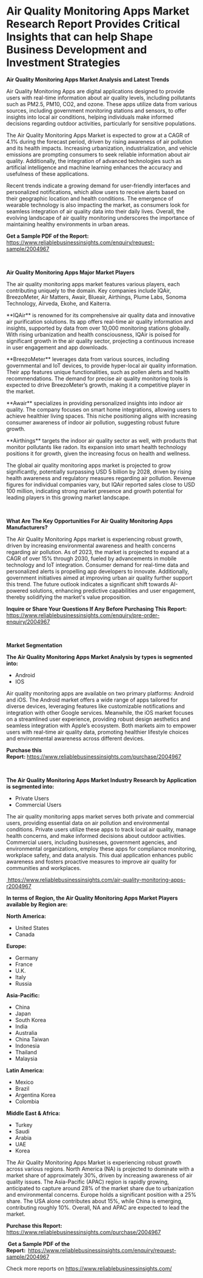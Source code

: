 <p><h1>Air Quality Monitoring Apps Market Research Report Provides Critical Insights that can help Shape Business Development and Investment Strategies</h1></p><p><strong>Air Quality Monitoring Apps Market Analysis and Latest Trends</strong></p>
<p><p>Air Quality Monitoring Apps are digital applications designed to provide users with real-time information about air quality levels, including pollutants such as PM2.5, PM10, CO2, and ozone. These apps utilize data from various sources, including government monitoring stations and sensors, to offer insights into local air conditions, helping individuals make informed decisions regarding outdoor activities, particularly for sensitive populations.</p><p>The Air Quality Monitoring Apps Market is expected to grow at a CAGR of 4.1% during the forecast period, driven by rising awareness of air pollution and its health impacts. Increasing urbanization, industrialization, and vehicle emissions are prompting consumers to seek reliable information about air quality. Additionally, the integration of advanced technologies such as artificial intelligence and machine learning enhances the accuracy and usefulness of these applications.</p><p>Recent trends indicate a growing demand for user-friendly interfaces and personalized notifications, which allow users to receive alerts based on their geographic location and health conditions. The emergence of wearable technology is also impacting the market, as consumers look for seamless integration of air quality data into their daily lives. Overall, the evolving landscape of air quality monitoring underscores the importance of maintaining healthy environments in urban areas.</p></p>
<p><strong>Get a Sample PDF of the Report:&nbsp;</strong> <a href="https://www.reliablebusinessinsights.com/enquiry/request-sample/2004967?utm_campaign=3128&utm_medium=2&utm_source=Github&utm_content=ia&utm_term=29032025&utm_id=air-quality-monitoring-apps">https://www.reliablebusinessinsights.com/enquiry/request-sample/2004967</a></p>
<p>&nbsp;</p>
<p><strong>Air Quality Monitoring Apps Major Market Players</strong></p>
<p><p>The air quality monitoring apps market features various players, each contributing uniquely to the domain. Key companies include IQAir, BreezoMeter, Air Matters, Awair, Blueair, Airthings, Plume Labs, Sonoma Technology, Airveda, Ekohe, and Kaiterra. </p><p>**IQAir** is renowned for its comprehensive air quality data and innovative air purification solutions. Its app offers real-time air quality information and insights, supported by data from over 10,000 monitoring stations globally. With rising urbanization and health consciousness, IQAir is poised for significant growth in the air quality sector, projecting a continuous increase in user engagement and app downloads.</p><p>**BreezoMeter** leverages data from various sources, including governmental and IoT devices, to provide hyper-local air quality information. Their app features unique functionalities, such as pollen alerts and health recommendations. The demand for precise air quality monitoring tools is expected to drive BreezoMeter’s growth, making it a competitive player in the market.</p><p>**Awair** specializes in providing personalized insights into indoor air quality. The company focuses on smart home integrations, allowing users to achieve healthier living spaces. This niche positioning aligns with increasing consumer awareness of indoor air pollution, suggesting robust future growth.</p><p>**Airthings** targets the indoor air quality sector as well, with products that monitor pollutants like radon. Its expansion into smart health technology positions it for growth, given the increasing focus on health and wellness.</p><p>The global air quality monitoring apps market is projected to grow significantly, potentially surpassing USD 5 billion by 2028, driven by rising health awareness and regulatory measures regarding air pollution. Revenue figures for individual companies vary, but IQAir reported sales close to USD 100 million, indicating strong market presence and growth potential for leading players in this growing market landscape.</p></p>
<p>&nbsp;</p>
<p><strong>What Are The Key Opportunities For Air Quality Monitoring Apps Manufacturers?</strong></p>
<p><p>The Air Quality Monitoring Apps market is experiencing robust growth, driven by increasing environmental awareness and health concerns regarding air pollution. As of 2023, the market is projected to expand at a CAGR of over 15% through 2030, fueled by advancements in mobile technology and IoT integration. Consumer demand for real-time data and personalized alerts is propelling app developers to innovate. Additionally, government initiatives aimed at improving urban air quality further support this trend. The future outlook indicates a significant shift towards AI-powered solutions, enhancing predictive capabilities and user engagement, thereby solidifying the market's value proposition.</p></p>
<p><strong>Inquire or Share Your Questions If Any Before Purchasing This Report:</strong> <a href="https://www.reliablebusinessinsights.com/enquiry/pre-order-enquiry/2004967?utm_campaign=3128&utm_medium=2&utm_source=Github&utm_content=ia&utm_term=29032025&utm_id=air-quality-monitoring-apps">https://www.reliablebusinessinsights.com/enquiry/pre-order-enquiry/2004967</a></p>
<p>&nbsp;</p>
<p><strong>Market Segmentation</strong></p>
<p><strong>The Air Quality Monitoring Apps Market Analysis by types is segmented into:</strong></p>
<p><ul><li>Android</li><li>IOS</li></ul></p>
<p><p>Air quality monitoring apps are available on two primary platforms: Android and iOS. The Android market offers a wide range of apps tailored for diverse devices, leveraging features like customizable notifications and integration with other Google services. Meanwhile, the iOS market focuses on a streamlined user experience, providing robust design aesthetics and seamless integration with Apple’s ecosystem. Both markets aim to empower users with real-time air quality data, promoting healthier lifestyle choices and environmental awareness across different devices.</p></p>
<p><strong>Purchase this Report:&nbsp;</strong><a href="https://www.reliablebusinessinsights.com/purchase/2004967?utm_campaign=3128&utm_medium=2&utm_source=Github&utm_content=ia&utm_term=29032025&utm_id=air-quality-monitoring-apps">https://www.reliablebusinessinsights.com/purchase/2004967</a></p>
<p>&nbsp;</p>
<p><strong>The Air Quality Monitoring Apps Market Industry Research by Application is segmented into:</strong></p>
<p><ul><li>Private Users</li><li>Commercial Users</li></ul></p>
<p><p>The air quality monitoring apps market serves both private and commercial users, providing essential data on air pollution and environmental conditions. Private users utilize these apps to track local air quality, manage health concerns, and make informed decisions about outdoor activities. Commercial users, including businesses, government agencies, and environmental organizations, employ these apps for compliance monitoring, workplace safety, and data analysis. This dual application enhances public awareness and fosters proactive measures to improve air quality for communities and workplaces.</p></p>
<p><a href="https://www.reliablebusinessinsights.com/air-quality-monitoring-apps-r2004967?utm_campaign=3128&utm_medium=2&utm_source=Github&utm_content=ia&utm_term=29032025&utm_id=air-quality-monitoring-apps">&nbsp;https://www.reliablebusinessinsights.com/air-quality-monitoring-apps-r2004967</a></p>
<p><strong>In terms of Region, the Air Quality Monitoring Apps Market Players available by Region are:</strong></p>
<p>
    <p> <strong> North America: </strong>
        <ul>
            <li>United States</li>
            <li>Canada</li>
        </ul>
        </p> 
    <p> <strong> Europe: </strong>
        <ul>
            <li>Germany</li>
            <li>France</li>
            <li>U.K.</li>
            <li>Italy</li>
            <li>Russia</li>
        </ul>
        </p> 
    <p> <strong> Asia-Pacific: </strong>
        <ul>
            <li>China</li>
            <li>Japan</li>
            <li>South Korea</li>
            <li>India</li>
            <li>Australia</li>
            <li>China Taiwan</li>
            <li>Indonesia</li>
            <li>Thailand</li>
            <li>Malaysia</li>
        </ul>
        </p> 
    <p> <strong> Latin America: </strong>
        <ul>
            <li>Mexico</li>
            <li>Brazil</li>
            <li>Argentina Korea</li>
            <li>Colombia</li>
        </ul>
        </p> 
    <p> <strong> Middle East & Africa: </strong>
        <ul>
            <li>Turkey</li>
            <li>Saudi</li>
            <li>Arabia</li>
            <li>UAE</li>
            <li>Korea</li>
        </ul>
    </p>
    </p>
<p><p>The Air Quality Monitoring Apps Market is experiencing robust growth across various regions. North America (NA) is projected to dominate with a market share of approximately 30%, driven by increasing awareness of air quality issues. The Asia-Pacific (APAC) region is rapidly growing, anticipated to capture around 28% of the market share due to urbanization and environmental concerns. Europe holds a significant position with a 25% share. The USA alone contributes about 15%, while China is emerging, contributing roughly 10%. Overall, NA and APAC are expected to lead the market.</p></p>
<p><strong>Purchase this Report: </strong><a href="https://www.reliablebusinessinsights.com/purchase/2004967?utm_campaign=3128&utm_medium=2&utm_source=Github&utm_content=ia&utm_term=29032025&utm_id=air-quality-monitoring-apps">https://www.reliablebusinessinsights.com/purchase/2004967</a></p>
<p>&nbsp;<strong>Get a Sample PDF of the Report:&nbsp;&nbsp;</strong><a href="https://www.reliablebusinessinsights.com/enquiry/request-sample/2004967?utm_campaign=3128&utm_medium=2&utm_source=Github&utm_content=ia&utm_term=29032025&utm_id=air-quality-monitoring-apps">https://www.reliablebusinessinsights.com/enquiry/request-sample/2004967</a></p>
<p><strong></strong></p>
<p>Check more reports on <a href="https://www.reliablebusinessinsights.com/?utm_campaign=3128&utm_medium=2&utm_source=Github&utm_content=ia&utm_term=29032025&utm_id=air-quality-monitoring-apps">https://www.reliablebusinessinsights.com/</a></p>